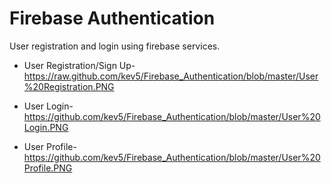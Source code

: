 # Firebase Authentication
User registration and login using firebase services.

* User Registration/Sign Up-
https://raw.github.com/kev5/Firebase_Authentication/blob/master/User%20Registration.PNG

* User Login-
https://github.com/kev5/Firebase_Authentication/blob/master/User%20Login.PNG

* User Profile-
https://github.com/kev5/Firebase_Authentication/blob/master/User%20Profile.PNG
